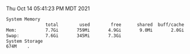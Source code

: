 Thu Oct 14 05:41:23 PM MDT 2021
```bash
System Memory
               total        used        free      shared  buff/cache   available
Mem:           7.7Gi       759Mi       4.9Gi       9.0Mi       2.0Gi       6.6Gi
Swap:          7.6Gi       345Mi       7.3Gi
System Storage
674M	.
```

